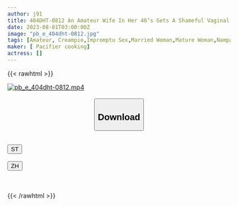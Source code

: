 ```yaml
---
author: j91
title: 404DHT-0812 An Amateur Wife In Her 40’s Gets A Shameful Vaginal Cum Shot In Front Of Her Friends! Sacchan 41 Years Old
date: 2023-08-01T03:00:00Z
image: "pb_e_404dht-0812.jpg"
tags: [Amateur, Creampie,Impromptu Sex,Married Woman,Mature Woman,Nampa]
maker: [ Pacifier cooking]
actress: []
---
```



{{< rawhtml >}}

<div class="video" data-videoid="XWoMkJvZ12cDr1w">
    <a href="javascript:;">
        <img src="https://my.j91.asia/posts/pb_e_404dht-0812/pb_e_404dht-0812.jpg" width="WIDTH" height="HEIGHT" alt="pb_e_404dht-0812.mp4" loading="lazy">
    </a>
</div>

<script type="text/javascript" src="https://j91.asia/asset/on-demand-st.js"></script>

<br>
  <link rel="stylesheet" href="https://j91.asia/asset/bs5.css">
  
  <center>
  <button class="btn btn-primary" type="button" data-bs-toggle="collapse" data-bs-target=".multi-collapse" aria-expanded="false" aria-controls="multiCollapseExample1 multiCollapseExample2"><h2>Download</h2></button></center>
</p>
<div class="row">
  <div class="col">
    <div class="collapse multi-collapse" id="multiCollapseExample1">
      <div class="card card-body">
	      	      <br>
<div class="buttons">  
<a href="https://streamtape.to/v/XWoMkJvZ12cDr1w"><button class="btn-hover color-3"><i class="fa fa-download"></i> ST</button></a></div>
    </div>
  </div>
</div>
  <div class="col">
    <div class="collapse multi-collapse" id="multiCollapseExample2">
      <div class="card card-body">
	      <br>
<div class="buttons">
    <a href="https://lylxan.com/tdnrsznp6chm.html"><button class="btn-hover color-9"><i class="fa fa-download"></i> ZH</button></a></div>
<br><br>
      </div>
    </div>
  </div>
</div>

{{< /rawhtml >}}

